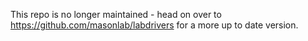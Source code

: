 This repo is no longer maintained - head on over to https://github.com/masonlab/labdrivers
for a more up to date version.
